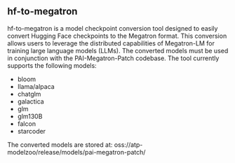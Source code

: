 ## hf-to-megatron
hf-to-megatron is a model checkpoint conversion tool designed to easily convert Hugging Face checkpoints to the Megatron format. This conversion allows users to leverage the distributed capabilities of Megatron-LM for training large language models (LLMs). The converted models must be used in conjunction with the PAI-Megatron-Patch codebase. The tool currently supports the following models:

+ bloom
+ llama/alpaca
+ chatglm
+ galactica
+ glm
+ glm130B
+ falcon
+ starcoder

The converted models are stored at: oss://atp-modelzoo/release/models/pai-megatron-patch/